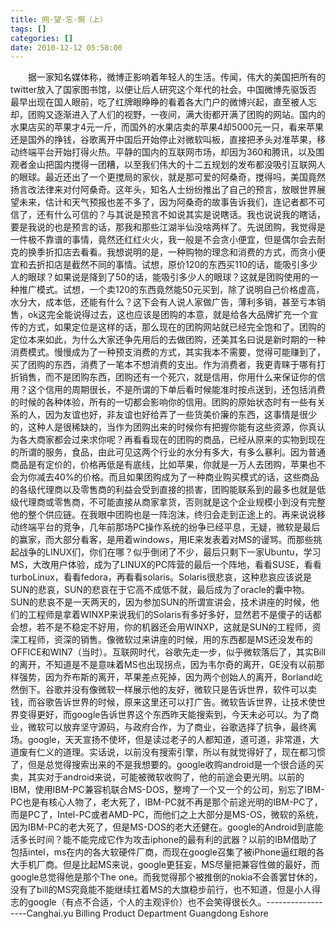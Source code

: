 ```yaml
---
title: 网·望·忘·惘（上）
tags: []
categories: []
date: 2010-12-12 05:58:00 
---
```



&emsp;&emsp;据一家知名媒体称，微博正影响着年轻人的生活。传闻，伟大的美国把所有的twitter放入了国家图书馆，以便让后人研究这个年代的社会。中国微博先驱饭否最早出现在国人眼前，吃了红牌眼睁睁的看着各大门户的微博兴起，直至被人忘却，团购又逐渐进入了人们的视野，一夜间，满大街都开满了团购的网站。国内的水果店买的苹果才4元一斤，而国外的水果店卖的苹果4却5000元一只，看来苹果还是国外的挣钱，谷歌离开中国后开始停止对微软叫板，直接把矛头对准苹果，移动终端平台开始打得火热。平静的国内的互联网市场，却因为360和腾讯，以及围观者金山把国内搅得一团糟，以至我们伟大的十二五规划的发布都没吸引互联网人的眼球。最近还出了一个更搅局的家伙，就是那可爱的阿桑奇，搅得吗，美国竟然扬言改法律来对付阿桑奇。这年头，知名人士纷纷推出了自己的预言，放眼世界展望未来，估计和天气预报也差不多了，因为阿桑奇的故事告诉我们，连记者都不可信了，还有什么可信的？与其说是预言不如说其实是说瞎话。我也说说我的瞎话，要是我说的也是预言的话，那我和那些江湖半仙没啥两样了。先说团购，我觉得是一件极不靠谱的事情，竟然还红红火火，我一般是不会贪小便宜，但是偶尔会去耐克的换季折扣店去看看。我想说明的是，一种购物的理念和消费的方式，而贪小便宜和去折扣店是截然不同的事情。试想，原价120的东西买110的话，能吸引多少人的眼球？如果说是降到了50的话，能吸引多少人的眼球？这就是团购使用的一种推广模式。试想，一个卖120的东西竟然能50元买到，除了说明自己价格虚高，水分大，成本低，还能有什么？这下会有人说人家做广告，薄利多销，甚至亏本销售，ok这完全能说得过去，这也应该是团购的本意，就是给各大品牌扩充一个宣传的方式，如果定位是这样的话，那么现在的团购网站就已经完全饱和了。团购的定位本来如此，为什么大家还争先用后的去做团购，还美其名曰说是新时期的一种消费模式。慢慢成为了一种预支消费的方式，其实我本不需要，觉得可能赚到了，买了团购的东西，消费了一笔本不想消费的支出。作为消费者，我更青睐于哪有打折销售，而不是团购东西，团购还有一个死穴，就是信用，你用什么来保证你的信用？这个信用的周期很长，不是所谓的下单后看时候能准时按点送到，还包括消费的时候的各种体验，所有的一切都会影响你的信用。团购的原始状态时有一些有关系的人，因为友谊也好，非友谊也好给弄了一些货美价廉的东西，这事情是很少的，这种人是很稀缺的，当作为团购出来的时候你有把握你能有这些资源，你真认为各大商家都会过来求你呢？再看看现在的团购的商品，已经从原来的实物到现在的所谓的服务，食品，由此可见这两个行业的水分有多大，有多么暴利。因为普通商品是有定价的，价格再低是有底线，比如苹果，你就是一万人去团购，苹果也不会为你减去40%的价格。而且如果团购成为了一种商业购买模式的话，这些商品的各级代理商以及零售商的利益会受到直接的损害，团购能联系到的最多也就是低级代理商或零售商，不可能直接从商家拿货，否则就是这个企业规模小到没有完整他的整个供应链。在我眼中团购也是一阵泡沫，终归会走到正途上的。再来说说移动终端平台的竞争，几年前那场PC操作系统的纷争已经平息，无疑，微软是最后的赢家，而大部分看客，是用着windows，用IE来发表着对MS的谩骂。而那些挑起战争的LINUX们，你们在哪？似乎倒闭了不少，最后只剩下一家Ubuntu，学习MS，大改用户体验，成为了LINUX的PC阵营的最后一个阵地，看看SUSE，看看turboLinux，看看fedora，再看看solaris。Solaris很悲哀，这种悲哀应该说是SUN的悲哀，SUN的悲哀在于它高不成低不就，最后成为了oracle的囊中物。SUN的悲哀不是一天两天的，因为参加SUN的所谓宣讲会，技术讲座的时候，他们的工程师是拿着WINXP来说我们的Solaris有多好多好，显然若不是傻子的话都会想，若不是不稳定不好用，你的机器还会用WINXP，这就是SUN的工程师，资深工程师，资深的销售。像微软过来讲座的时候，用的东西都是MS还没发布的OFFICE和WIN7（当时）。互联网时代，谷歌先走一步，似乎微软落后了，其实Bill的离开，不知道是不是意味着MS也出现拐点，因为韦尔奇的离开，GE没有以前那样强势，因为乔布斯的离开，苹果差点死掉，因为两个创始人的离开，Borland屹然倒下。谷歌并没有像微软一样展示他的友好，微软只是告诉世界，软件可以卖钱，而谷歌告诉世界的时候，原来这里还可以打广告。微软告诉世界，让技术使世界变得更好，而google告诉世界这个东西昨天能搜索到，今天未必可以。为了商业，微软可以放弃坚守源码，与政府合作，为了商业，谷歌选择了抗争，最终离场。google，天天宣扬不使坏，但是读过老子的人都知道，道可道，非常道，大道废有仁义的道理。实话说，以前没有搜索引擎，所以有就觉得好了，现在都习惯了，但是总觉得搜索出来的不是我想要的。google收购android是一个很合适的买卖，其实对于android来说，可能被微软收购了，他的前途会更光明。以前的IBM，使用IBM-PC兼容机联合MS-DOS，整垮了一个又一个的公司，别忘了IBM-PC也是有核心人物了，老大死了，IBM-PC就不再是那个前途光明的IBM-PC了，而是PC了，Intel-PC或者AMD-PC，而他们之上大部分是MS-OS，微软的系统，因为IBM-PC的老大死了，但是MS-DOS的老大还健在。google的Android到底能活多长时间？能不能完成它作为攻击iphone的最有利的武器？以前的IBM借助了包括intel，ms在内的各大软硬件厂商，而现在google召集了被iPhone逼红眼的各大手机厂商。但是比起MS来说，google更狂妄，MS尽量把兼容性做的最好，而google总觉得他是那个The one。而我觉得那个被推倒的nokia不会善罢甘休的，没有了bill的MS究竟能不能继续扛着MS的大旗稳步前行，也不知道，但是小人得志的google（有点不合适，个人的主观评价）也不会笑得很长久。------------------Canghai.yu Billing Product Department Guangdong Eshore